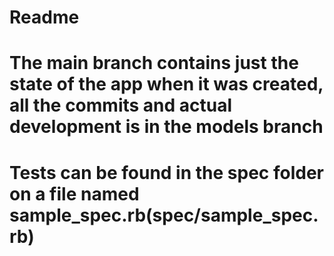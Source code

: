 # Readme

# The main branch contains just the state of the app when it was created, all the commits and actual development is in the models branch

# Tests can be found in the spec folder on a file named sample_spec.rb(spec/sample_spec.rb)



